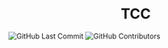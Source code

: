 <h1 align="center"> TCC </h1>
<img alt="GitHub Last Commit" src="https://img.shields.io/github/last-commit/kingprobr/TCC2022" /> <img alt="GitHub Contributors" src="https://img.shields.io/github/contributors/kingprobr/TCC2022" /> <img alt="" src="https://img.shields.io/github/repo-size/kingprobr/TCC2022" />

